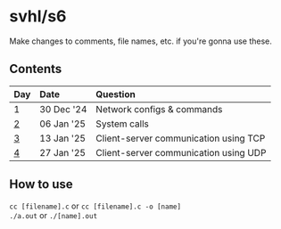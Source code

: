 # svhl/s6

Make changes to comments, file names, etc. if you're gonna use these.

## Contents

| Day                                                       | Date      | Question                              |
| :-                                                        | :-        | :-                                    |
| 1                                                         | 30 Dec '24| Network configs & commands            |
| [2](https://github.com/svhl/s6/tree/main/day-02)          | 06 Jan '25| System calls                          |
| [3](https://github.com/svhl/s6/tree/main/day-03)          | 13 Jan '25| Client-server communication using TCP |
| [4](https://github.com/svhl/s6/tree/main/day-04)          | 27 Jan '25| Client-server communication using UDP |

## How to use

`cc [filename].c` or `cc [filename].c -o [name]`\
`./a.out` or `./[name].out`
